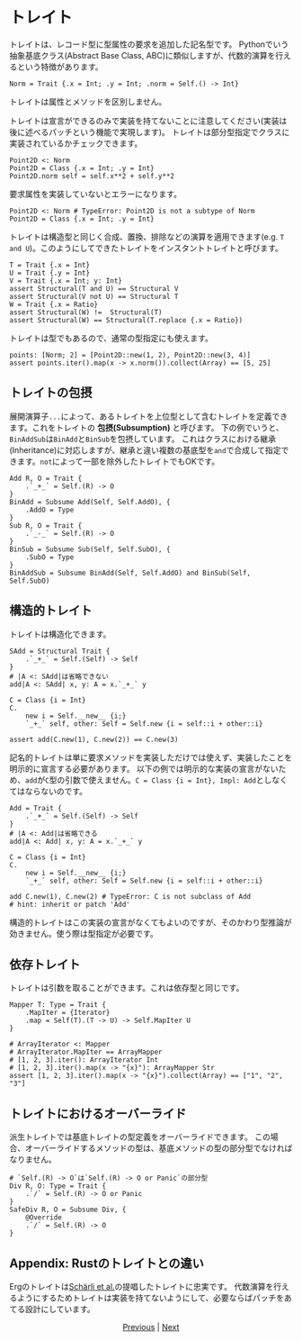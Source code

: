 # トレイト

トレイトは、レコード型に型属性の要求を追加した記名型です。
Pythonでいう抽象基底クラス(Abstract Base Class, ABC)に類似しますが、代数的演算を行えるという特徴があります。

```erg
Norm = Trait {.x = Int; .y = Int; .norm = Self.() -> Int}
```

トレイトは属性とメソッドを区別しません。

トレイトは宣言ができるのみで実装を持てないことに注意してください(実装は後に述べるパッチという機能で実現します)。
トレイトは部分型指定でクラスに実装されているかチェックできます。

```erg
Point2D <: Norm
Point2D = Class {.x = Int; .y = Int}
Point2D.norm self = self.x**2 + self.y**2
```

要求属性を実装していないとエラーになります。

```erg
Point2D <: Norm # TypeError: Point2D is not a subtype of Norm
Point2D = Class {.x = Int; .y = Int}
```

トレイトは構造型と同じく合成、置換、排除などの演算を適用できます(e.g. `T and U`)。このようにしてできたトレイトをインスタントトレイトと呼びます。

```erg
T = Trait {.x = Int}
U = Trait {.y = Int}
V = Trait {.x = Int; y: Int}
assert Structural(T and U) == Structural V
assert Structural(V not U) == Structural T
W = Trait {.x = Ratio}
assert Structural(W) !=  Structural(T)
assert Structural(W) == Structural(T.replace {.x = Ratio})
```

トレイトは型でもあるので、通常の型指定にも使えます。

```erg
points: [Norm; 2] = [Point2D::new(1, 2), Point2D::new(3, 4)]
assert points.iter().map(x -> x.norm()).collect(Array) == [5, 25]
```

## トレイトの包摂

展開演算子`...`によって、あるトレイトを上位型として含むトレイトを定義できます。これをトレイトの __包摂(Subsumption)__ と呼びます。
下の例でいうと、`BinAddSub`は`BinAdd`と`BinSub`を包摂しています。
これはクラスにおける継承(Inheritance)に対応しますが、継承と違い複数の基底型を`and`で合成して指定できます。`not`によって一部を除外したトレイトでもOKです。

```erg
Add R, O = Trait {
    .`_+_` = Self.(R) -> O
}
BinAdd = Subsume Add(Self, Self.AddO), {
    .AddO = Type
}
Sub R, O = Trait {
    .`_-_` = Self.(R) -> O
}
BinSub = Subsume Sub(Self, Self.SubO), {
    .SubO = Type
}
BinAddSub = Subsume BinAdd(Self, Self.AddO) and BinSub(Self, Self.SubO)
```

## 構造的トレイト

トレイトは構造化できます。

```erg
SAdd = Structural Trait {
    .`_+_` = Self.(Self) -> Self
}
# |A <: SAdd|は省略できない
add|A <: SAdd| x, y: A = x.`_+_` y

C = Class {i = Int}
C.
    new i = Self.__new__ {i;}
    `_+_` self, other: Self = Self.new {i = self::i + other::i}

assert add(C.new(1), C.new(2)) == C.new(3)
```

記名的トレイトは単に要求メソッドを実装しただけでは使えず、実装したことを明示的に宣言する必要があります。
以下の例では明示的な実装の宣言がないため、`add`が`C`型の引数で使えません。`C = Class {i = Int}, Impl: Add`としなくてはならないのです。

```erg
Add = Trait {
    .`_+_` = Self.(Self) -> Self
}
# |A <: Add|は省略できる
add|A <: Add| x, y: A = x.`_+_` y

C = Class {i = Int}
C.
    new i = Self.__new__ {i;}
    `_+_` self, other: Self = Self.new {i = self::i + other::i}

add C.new(1), C.new(2) # TypeError: C is not subclass of Add
# hint: inherit or patch 'Add'
```

構造的トレイトはこの実装の宣言がなくてもよいのですが、そのかわり型推論が効きません。使う際は型指定が必要です。

## 依存トレイト

トレイトは引数を取ることができます。これは依存型と同じです。

```erg
Mapper T: Type = Trait {
    .MapIter = {Iterator}
    .map = Self(T).(T -> U) -> Self.MapIter U
}

# ArrayIterator <: Mapper
# ArrayIterator.MapIter == ArrayMapper
# [1, 2, 3].iter(): ArrayIterator Int
# [1, 2, 3].iter().map(x -> "{x}"): ArrayMapper Str
assert [1, 2, 3].iter().map(x -> "{x}").collect(Array) == ["1", "2", "3"]
```

## トレイトにおけるオーバーライド

派生トレイトでは基底トレイトの型定義をオーバーライドできます。
この場合、オーバーライドするメソッドの型は、基底メソッドの型の部分型でなければなりません。

```erg
# `Self.(R) -> O`は`Self.(R) -> O or Panic`の部分型
Div R, O: Type = Trait {
    .`/` = Self.(R) -> O or Panic
}
SafeDiv R, O = Subsume Div, {
    @Override
    .`/` = Self.(R) -> O
}
```

## Appendix: Rustのトレイトとの違い

Ergのトレイトは[Schärli et al.](https://www.ptidej.net/courses/ift6251/fall06/presentations/061122/061122.doc.pdf)の提唱したトレイトに忠実です。
代数演算を行えるようにするためトレイトは実装を持てないようにして、必要ならばパッチをあてる設計にしています。

<p align='center'>
    <a href='./02_basic.md'>Previous</a> | <a href='./04_class.md'>Next</a>
</p>
